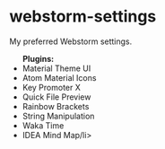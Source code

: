 # webstorm-settings
My preferred Webstorm settings.

<ul><b>Plugins:</b>
  <li>Material Theme UI</li>
  <li>Atom Material Icons</li>
  <li>Key Promoter X</li>
  <li>Quick File Preview</li>
  <li>Rainbow Brackets</li>
  <li>String Manipulation</li>
  <li>Waka Time</li>
  <li>IDEA Mind Map/li>
